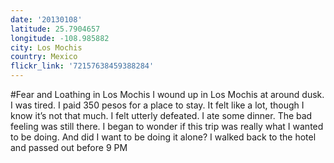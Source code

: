 ```yaml
---
date: '20130108'
latitude: 25.7904657
longitude: -108.985882
city: Los Mochis
country: Mexico
flickr_link: '72157638459388284'
---
```

#Fear and Loathing in Los Mochis
I wound up in Los Mochis at around dusk. I was tired. I paid 350 pesos for a place to stay. It felt like a lot, though I know it’s not that much. I felt utterly defeated. I ate some dinner. The bad feeling was still there. I began to wonder if this trip was really what I wanted to be doing. And did I want to be doing it alone? I walked back to the hotel and passed out before 9 PM
